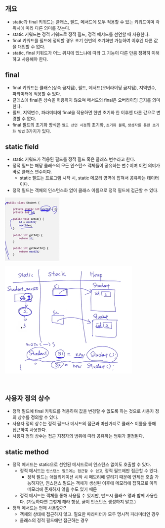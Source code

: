 ## 개요
- static과 final 키워드는 클래스, 필드, 메서드에 모두 적용할 수 있는 키워드이며 각 위치에 따라 다른 의미를 갖는다.
- static 키워드는 정적 키워드로 정적 필드, 정적 메서드를 선언할 때 사용한다.
- final 키워드를 필드에 정의할 경우 초기 한번의 초기화만 가능하여 이후엔 다른 값을 대입할 수 없다.
- static, final 키워드가 어느 위치에 있느냐에 따라 그 기능이 다른 만큼 정확히 이해하고 사용해야 한다.

## final
- final 키워드는 클래스(상속 금지됨), 필드, 메서드(오버라이딩 금지됨), 지역변수, 파라미터에 적용할 수 있다.
- 클래스에 final은 상속을 허용하지 않으며 메서드의 final은 오버라이딩 금지를 의미한다.
- 필드, 지역변수, 파라미터에 final을 적용하면 한번 초기화 한 이후엔 다른 값으로 변경할 수 없다.
- final 필드의 초기화 방식은 `필드 선언 시점`의 초기화, `초기화 블록`, `생성자를 통한 초기화 방법` 3가지가 있다.

## static field
- static 키워드가 적용된 필드를 정적 필드 혹은 클래스 변수라고 한다.
- 정적 필드는 해당 클래스의 모든 인스턴스 객체들이 공유하는 변수이며 이런 의미가 바로 클래스 변수이다.
  - static 필드는 프로그램 시작 시, static 메모리 영역에 잡혀서 공유하는 데이터이다.
- 정적 필드는 객체의 인스턴스화 없이 클래스 이름으로 정적 필드에 접근할 수 있다.

![img_8.png](img_8.png)

![img_9.png](img_9.png)

<br>

## 사용자 정의 상수
- 정적 필드에 final 키워드를 적용하여 값을 변경할 수 없도록 하는 것으로 사용자 정의 상수를 정의할 수 있다.
- 사용자 정의 상수는 정적 필드나 메서드의 접근과 마찬가지로 클래스 이름을 통해 접근하여 사용한다.
- 사용자 정의 상수는 접근 지정자의 범위에 따라 공유하는 범위가 결정된다.

## static method
- 정적 메서드는 static으로 선언된 메서드로써 인스턴스 없이도 호출할 수 있다.
  - 정적 메서드는 `인스턴스 필드에는 접근할 수 없고`, 정적 필드에만 접근할 수 있다.
    - 정적 필드는 애플리케이션 시작 시 메모리에 깔리기 때문에 언제든 호출 가능하지만, 인스턴스 필드는 객체가 생성된 이후에 메모리에 잡히므로 아직 메모리에 존재하지 않을 수도 있기 때문
  - 정적 메서드는 객체를 통해 사용될 수 있지만, 반드시 클래스 명과 함께 사용한다. (가능하다면 그렇게 해라 항상, 굳이 인스턴스 생성하지 말고.)
- 정적 메서드는 언제 사용할까?
  - 객체의 상태에 접근하지 않고. 필요한 파라미터가 모두 명시적 파라미터인 경우
  - 클래스의 정적 필드에만 접근하는 경우

